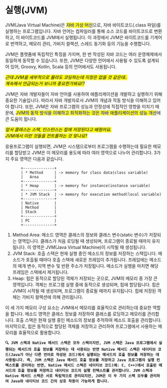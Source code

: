 # 실행(JVM)

JVM(Java Virtual Machine)은 <mark style="color:blue;">자바 가상 머신</mark>으로, 자바 바이트코드(.class 파일)를 실행하는 프로그램입니다. 자바 언어는 컴파일러를 통해 소스 코드를 바이트코드로 변환하고, 이 바이트코드를 JVM에서 실행됩니다. 이 과정에서 JVM은 바이트코드를 기계어로 번역하고, 메모리 관리, 가비지 컬렉션, 스레드 동기화 등의 기능을 수행합니다.

JVM은 플랫폼에 독립적인 특징을 가지며, 한 번 작성된 자바 코드는 여러 운영체제에서 동일하게 동작할 수 있습니다. 또한, JVM은 다양한 언어에서 사용될 수 있도록 설계되어 있어, Groovy, Kotlin, Scala 등의 언어에서도 사용됩니다.





_<mark style="background-color:yellow;">근데 JVM을 세부적으로 몰라도 코딩하는데 지장은 없을 것 같은데..</mark>_\
_<mark style="background-color:yellow;">계속해서 언급되는거 보니까 중요한가봐요!?</mark>_

JVM은 자바 개발자들이 자바 언어를 사용하여 애플리케이션을 개발하고 실행하기 위해 중요한 기술입니다. 따라서 자바 개발자로서 JVM의 개념과 작동 방식을 이해하고 있어야 합니다. 또한, JVM은 자바 프로그램의 성능과 안정성에 직접적인 영향을 미치기 때문에, <mark style="color:blue;">JVM의 동작 방식을 이해하고 최적화하는 것은 자바 애플리케이션의 성능 개선</mark>에 큰 도움이 됩니다.







_<mark style="background-color:yellow;">앞서 클래스는 스택, 인스턴스는 힙에 저장된다고 배웠어요.</mark>_\
_<mark style="background-color:yellow;">JVM에서 이런 것들을 컨트롤하는 것 맞나요?</mark>_

응용프로그램이 실행되면, JVM은 시스템으로부터 프로그램을 수행하는데 필요한 메모리를 할당받고 JVM은 이 메모리를 용도에 따라 여러 영역으로 나누어 관리합니다. 3가지 주요 영역은 다음과 같습니다.

```
       +--------------+
       | * Method     | -> memory for class data(class variable)
       |   Area       |
       +--------------+
       | * Heap       | -> memory for instance(instance variable)
       +--------------+
       | * JVM Stack  | -> memory for execution method(local variable)
       +--------------+
       | Native       |
       | Method       |
       | Stack        |
       +--------------+
       | PC           |
       +--------------+

```

1. Method Area: 메소드 영역은 클래스의 정보와 클래스 변수(static 변수)가 저장되는 영역입니다. 클래스가 처음 로딩될 때 생성되며, 프로그램이 종료될 때까지 유지됩니다. 이 영역은 JVM(Java Virtual Machine)이 시작될 때 생성됩니다.
2. JVM Stack: 호출 스택은 현재 실행 중인 메소드의 정보를 저장하는 스택입니다. 메소드가 호출될 때마다 호출 스택에 새로운 프레임이 추가됩니다. 프레임에는 메소드의 매개 변수, 지역 변수 및 반환 주소가 저장됩니다. 메소드가 실행을 마치면 해당 프레임은 스택에서 제거됩니다.
3. Heap: 힙은 동적으로 할당된 객체가 저장되는 곳으로, JVM의 메모리 중 가장 큰 영역입니다. 객체는 프로그램 실행 중에 동적으로 생성되며, 힙에 할당됩니다. 힙은 JVM이 시작될 때 생성되며, 프로그램이 종료될 때까지 유지됩니다. 힙에 저장된 객체는 가비지 컬렉션에 의해 관리됩니다.



이 세 가지 메모리 구성 요소는 JVM에서 메모리를 효율적으로 관리하는데 중요한 역할을 합니다. 메소드 영역은 클래스 정보를 저장하여 클래스를 로딩하고 메모리를 관리합니다. 호출 스택은 현재 실행 중인 메소드의 정보를 추적하여 메소드 호출을 관리합니다. 마지막으로, 힙은 동적으로 할당된 객체를 저장하고 관리하여 프로그램에서 사용하는 메모리를 효율적으로 활용합니다.

<pre data-overflow="wrap"><code><strong>🔍 JVM 스택과 Native 메서드 스택은 모두 스택이지만, JVM 스택은 Java 프로그램에서 실행되는 메서드의 호출 정보를 저장하는 데 사용되는 반면 Native 메서드 스택은 네이티브 코드(Java가 아닌 다른 언어로 작성된 코드)에서 실행되는 메서드의 호출 정보를 저장하는 데 사용됩니다. 즉, JVM 스택은 Java 메서드 호출 정보를 저장하고 Java 프로그램의 실행 컨텍스트를 관리하는 반면, Native 메서드 스택은 네이티브 코드(예: C, C++)에서 호출된 메서드의 호출 정보를 저장하고 네이티브 코드의 실행 컨텍스트를 관리합니다. JVM 스택과 Native 메서드 스택은 서로 독립적으로 관리되지만, JVM은 이 두 가지 스택 모두를 관리하여 Java와 네이티브 코드 간의 상호 작용이 가능하게 합니다.
</strong></code></pre>

